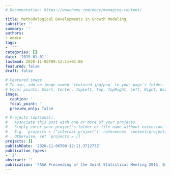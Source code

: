 ```yaml
---
# Documentation: https://wowchemy.com/docs/managing-content/

title: Methodological Developments in Growth Modeling
subtitle: ''
summary: ''
authors:
- admin
tags:
- '""'
categories: []
date: '2015-01-01'
lastmod: 2020-11-06T09:12:11+01:00
featured: false
draft: false

# Featured image
# To use, add an image named `featured.jpg/png` to your page's folder.
# Focal points: Smart, Center, TopLeft, Top, TopRight, Left, Right, BottomLeft, Bottom, BottomRight.
image:
  caption: ''
  focal_point: ''
  preview_only: false

# Projects (optional).
#   Associate this post with one or more of your projects.
#   Simply enter your project's folder or file name without extension.
#   E.g. `projects = ["internal-project"]` references `content/project/deep-learning/index.md`.
#   Otherwise, set `projects = []`.
projects: []
publishDate: '2020-11-06T08:12:11.371273Z'
publication_types:
- '2'
abstract: ''
publication: '*ASA Proceeding of the Joint Statistical Meeting 2015, Biometrics Section*'
---
```

